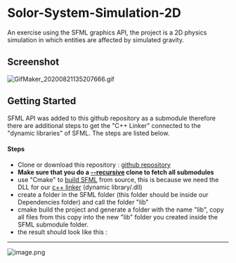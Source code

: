 # Solor-System-Simulation-2D

An exercise using the SFML graphics API, the project is a 2D physics simulation in which entities are affected by simulated gravity.  

## Screenshot
![GifMaker_20200821135207666.gif](https://trello-attachments.s3.amazonaws.com/5f066448ad4865740ae83658/5f3b227970dadc452aaf969c/7c9420361789c2e2e9989075cb434c57/GifMaker_20200821135207666.gif) 

## Getting Started
SFML API was added to this github repository as a submodule therefore there are additional steps to get the "C++ Linker" connected to the "dynamic libraries" of SFML. The steps are listed below.  
#### Steps
- Clone or download this repository : [github repository](https://github.com/spil3141/Solor-System-Simulation-2D.git)
- **Make sure that you do a [--recursive](https://git-scm.com/book/en/v2/Git-Tools-Submodules) clone to fetch all submodules**
- use "Cmake" to [build SFML](https://www.youtube.com/watch?v=pLy69V2F_8M) from source, this is because we need the DLL for our [c++ linker](https://www.youtube.com/watch?v=H4s55GgAg0I&t=259s) (dynamic library/.dll) 
- create a folder in the SFML folder (this folder should be inside our Dependencies folder) and call the folder "lib"
- cmake build the project and generate a folder with the name "lib", copy all files from this copy into the new "lib" folder you created inside the SFML submodule folder. 
- the result should look like this : 

---

![image.png](https://trello-attachments.s3.amazonaws.com/5dd6b3a80a513e0ac0bd38eb/5f3bba93fe4f8c14ff6b2f6c/92dd2d92e63b7dc3b7ec1e6fde804f7d/image.png) 
